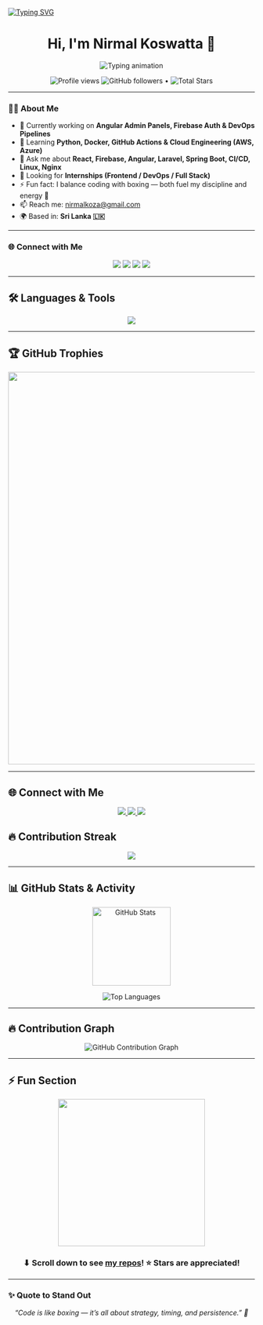 <!-- Typing Intro -->
[![Typing SVG](https://readme-typing-svg.herokuapp.com?font=Fira+Code&size=30&duration=3000&pause=1000&color=0CF7FF&center=true&vCenter=true&width=800&lines=Hi+👋+I'm+Nirmal+Koswatta;Passionate+Full+Stack+%2B+DevOps+Engineer;Focused+on+Cloud%2C+CI%2FCD%2C+Docker%2C+Kubernetes)](https://git.io/typing-svg)

<h1 align="center">Hi, I'm <b>Nirmal Koswatta</b> 👋</h1>  

<p align="center">
  <img src="https://readme-typing-svg.herokuapp.com?font=Fira+Code&size=24&pause=800&color=4A90E2&center=true&vCenter=true&width=650&lines=DevOps+Engineer+%7C+Full-Stack+Developer;Code.+Deploy.+Automate.+Repeat." alt="Typing animation" />
</p>

<p align="center">  
  <img src="https://komarev.com/ghpvc/?username=NirmalKoswatta&style=flat-square&color=blue" alt="Profile views" />
  <img alt="GitHub followers" src="https://img.shields.io/github/followers/NirmalKoswatta?label=Followers&style=social"> •   
  <img src="https://img.shields.io/github/stars/NirmalKoswatta?label=Stars" alt="Total Stars">
</p>

---

### 👨‍💻 About Me  

- 🔭 Currently working on **Angular Admin Panels, Firebase Auth & DevOps Pipelines**  
- 🌱 Learning **Python, Docker, GitHub Actions & Cloud Engineering (AWS, Azure)**  
- 💬 Ask me about **React, Firebase, Angular, Laravel, Spring Boot, CI/CD, Linux, Nginx**  
- 🤝 Looking for **Internships (Frontend / DevOps / Full Stack)**  
- ⚡ Fun fact: I balance coding with boxing — both fuel my discipline and energy 💪  
- 📫 Reach me: [nirmalkoza@gmail.com](mailto:nirmalkoza@gmail.com)  
- 🌍 Based in: **Sri Lanka 🇱🇰**

---

### 🌐 Connect with Me  

<p align="center">  
  <a href="mailto:nirmalkoza@gmail.com"><img src="https://img.shields.io/badge/Gmail-D14836?style=for-the-badge&logo=gmail&logoColor=white" /></a>  
  <a href="https://linkedin.com/in/nirmal-koswatta-a7889b281" target="_blank"><img src="https://img.shields.io/badge/LinkedIn-0077B5?style=for-the-badge&logo=linkedin&logoColor=white" /></a>  
  <a href="https://instagram.com/nirmal_kosa" target="_blank"><img src="https://img.shields.io/badge/Instagram-E4405F?style=for-the-badge&logo=instagram&logoColor=white" /></a>  
  <a href="https://twitter.com/NKosa003" target="_blank"><img src="https://img.shields.io/badge/Twitter-1DA1F2?style=for-the-badge&logo=twitter&logoColor=white" /></a>  
</p>

---

## 🛠️ Languages & Tools
<p align="center">
  <img src="https://skillicons.dev/icons?i=html,css,javascript,react,redux,nodejs,mongodb,docker,kubernetes,aws,gcp,azure,git,linux,python,java,c,cpp&perline=9" />
</p>

---

## 🏆 GitHub Trophies  

<p align="center">  
  <img src="https://github-profile-trophy.vercel.app/?username=NirmalKoswatta&theme=flat&no-frame=true&title=Commits,Contributions,Issues,PullRequest,Stars,Followers,MultiLanguage,Experience&row=2&column=4&margin-w=15&margin-h=15" width="800" />  
</p>

---
## 🌐 Connect with Me
<p align="center">
  <a href="https://github.com/NirmalKoswatta">
    <img src="https://img.shields.io/badge/GitHub-000?style=for-the-badge&logo=github&logoColor=white"/>
  </a>
  
  <a href="mailto:nirmalkoza@gmail.com">
    <img src="https://img.shields.io/badge/Email-D14836?style=for-the-badge&logo=gmail&logoColor=white"/>
  </a>
  <a href="https://www.linkedin.com/in/nirmalkoswatta">
    <img src="https://img.shields.io/badge/LinkedIn-0A66C2?style=for-the-badge&logo=linkedin&logoColor=white"/>
  </a>
</p>

## 🔥 Contribution Streak  

<p align="center">
  <a href="https://github.com/NirmalKoswatta/github-readme-streak-stats">
    <img src="https://github-readme-streak-stats.herokuapp.com/?user=NirmalKoswatta&theme=vue-light"/>
  </a>
</p>

---

## 📊 GitHub Stats & Activity  

<p align="center">  
  <img src="https://github-readme-stats.vercel.app/api?username=NirmalKoswatta&show_icons=true&theme=default&hide_title=true&hide=issues&bg_color=ffffff&text_color=000000&icon_color=1A237E&hide_border=true" height="160" alt="GitHub Stats" />  
</p>  

<p align="center">  
  <img src="https://github-readme-stats.vercel.app/api/top-langs/?username=NirmalKoswatta&layout=compact&theme=default&bg_color=ffffff&text_color=000000&hide_border=true&langs_count=6" alt="Top Languages" />  
</p>  

---

## 🔥 Contribution Graph  

<p align="center">  
  <img src="https://github-readme-activity-graph.vercel.app/graph?username=NirmalKoswatta&theme=github&bg_color=ffffff&color=1A237E&line=F57C00&point=F57C00&hide_border=true" alt="GitHub Contribution Graph" />  
</p>

---

## ⚡ Fun Section  

<p align="center">
  <img src="https://github.com/JayantGoel001/JayantGoel001/blob/master/GIF/github.gif" width="300" />
</p>

<h3 align="center">⬇ Scroll down to see <a href="https://github.com/NirmalKoswatta?tab=repositories">my repos</a>! ⭐ Stars are appreciated!</h3>

---

### ✨ Quote to Stand Out  

<p align="center">  
  <i>“Code is like boxing — it’s all about strategy, timing, and persistence.” 🥊</i>  
</p>

